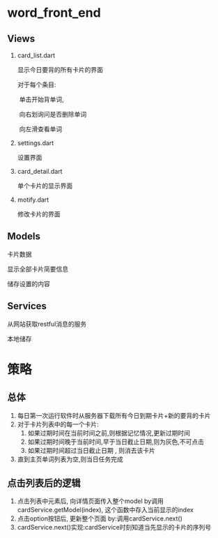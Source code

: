 # word_front_end

## Views

1. card_list.dart

   显示今日要背的所有卡片的界面

   对于每个条目:

   ​	单击开始背单词, 

   ​	向右划询问是否删除单词

   ​	向左滑查看单词

2. settings.dart

   设置界面

3. card_detail.dart

   单个卡片的显示界面

4. motify.dart

   修改卡片的界面

## Models

卡片数据

显示全部卡片简要信息

储存设置的内容

## Services

从网站获取restful消息的服务

本地储存



# 策略

## 总体

1. 每日第一次运行软件时从服务器下载所有今日到期卡片+新的要背的卡片
2. 对于卡片列表中的每一个卡片:
   1. 如果过期时间在当前时间之前,则根据记忆情况,更新过期时间
   2. 如果过期时间晚于当前时间,早于当日截止日期,则为灰色,不可点击
   3. 如果过期时间超过当日截止日期 , 则消去该卡片
3. 直到主页单词列表为空,则当日任务完成

## 点击列表后的逻辑

1. 点击列表中元素后, 向详情页面传入整个model by调用cardService.getModel(index), 这个函数中存入当前显示的index
2. 点击option按钮后, 更新整个页面 by:调用cardService.next()
3. cardService.next()实现:cardService时刻知道当先显示的卡片的序列号







